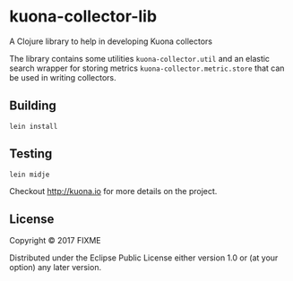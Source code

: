 # kuona-collector-lib

A Clojure library to help in developing Kuona collectors

The library contains some utilities `kuona-collector.util` and an elastic search wrapper for storing metrics `kuona-collector.metric.store` that can be used in writing collectors.


## Building

    lein install
    
## Testing

    lein midje

Checkout http://kuona.io for more details on the project.

## License

Copyright © 2017 FIXME

Distributed under the Eclipse Public License either version 1.0 or (at
your option) any later version.
